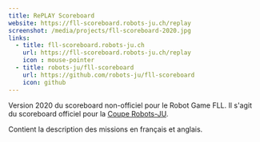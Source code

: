 ```yaml
---
title: RePLAY Scoreboard
website: https://fll-scoreboard.robots-ju.ch/replay
screenshot: /media/projects/fll-scoreboard-2020.jpg
links:
  - title: fll-scoreboard.robots-ju.ch
    url: https://fll-scoreboard.robots-ju.ch/replay
    icon : mouse-pointer
  - title: robots-ju/fll-scoreboard
    url: https://github.com/robots-ju/fll-scoreboard
    icon: github
---
```


Version 2020 du scoreboard non-officiel pour le Robot Game FLL.
Il s'agit du scoreboard officiel pour la [Coupe Robots-JU](https://coupe.robots-ju.ch/).

Contient la description des missions en français et anglais.
